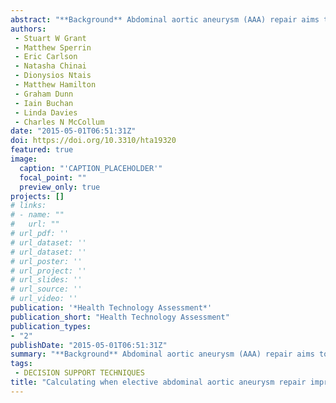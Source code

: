```yaml
---
abstract: "**Background** Abdominal aortic aneurysm (AAA) repair aims to prevent premature death from AAA rupture. Elective repair is currently recommended when AAA diameter reaches 5.5 cm (men) and 5.0 cm (women). Applying population-based indications may not be appropriate for individual patient decisions, as the optimal indication is likely to differ between patients based on age and comorbidities. **Objective** To develop an Aneurysm Repair Decision Aid (ARDA) to indicate when elective AAA repair optimises survival for individual patients and to assess the cost-effectiveness and associated uncertainty of elective repair at the aneurysm diameter recommended by the ARDA compared with current practice. Data sources The UK Vascular Governance North West and National Vascular Database provided individual patient data to develop predictive models for perioperative mortality and survival. Data from published literature were used to model AAA growth and risk of rupture. The cost-effectiveness analysis used data from published literature and from local and national databases. **Methods** A combination of systematic review methods and clinical registries were used to provide data to populate models and inform the structure of the ARDA. Discrete event simulation (DES) was used to model the patient journey from diagnosis to death and synthesised data were used to estimate patient outcomes and costs for elective repair at alternative aneurysm diameters. Eight patient clinical scenarios (vignettes) were used as exemplars. **The** DES structure was validated by clinical and statistical experts. The economic evaluation estimated costs, quality-adjusted life-years (QALYs) and incremental cost-effectiveness ratios (ICERs) from the NHS, social care provider and patient perspective over a lifetime horizon. Cost-effectiveness acceptability analyses and probabilistic sensitivity analyses explored uncertainty in the data and the value for money of ARDA-based decisions. **The** ARDA outcome measures include perioperative mortality risk, annual risk of rupture, 1-, 5- and 10-year survival, postoperative long-term survival, median life expectancy and predicted time to current threshold for aneurysm repair. The primary economic measure was the ICER using the QALY as the measure of health benefit. **Results** The analysis demonstrated it is feasible to build and run a complex clinical decision aid using DES. The model results support current guidelines for most vignettes but suggest that earlier repair may be effective in younger, fitter patients and ongoing surveillance may be effective in elderly patients with comorbidities. The model adds information to support decisions for patients with aneurysms outside current indications. The economic evaluation suggests that using the ARDA compared with current guidelines could be cost-effective but there is a high level of uncertainty.Limitations Lack of high-quality long-term data to populate all sections of the model meant that there is high uncertainty about the long-term clinical and economic consequences of repair. Modelling assumptions were necessary and the developed survival models require external validation.Conclusions The ARDA provides detailed information on the potential consequences of AAA repair or a decision not to repair that may be helpful to vascular surgeons and their patients in reaching informed decisions. Further research is required to reduce uncertainty about key data, including reintervention following AAA repair, and assess the acceptability and feasibility of the ARDA for use in routine clinical practice. **Funding** The National Institute for Health Research Health Technology Assessment programme."
authors:
 - Stuart W Grant
 - Matthew Sperrin
 - Eric Carlson
 - Natasha Chinai
 - Dionysios Ntais
 - Matthew Hamilton
 - Graham Dunn
 - Iain Buchan
 - Linda Davies
 - Charles N McCollum
date: "2015-05-01T06:51:31Z"
doi: https://doi.org/10.3310/hta19320
featured: true
image:
  caption: "'CAPTION_PLACEHOLDER'"
  focal_point: ""
  preview_only: true
projects: []
# links:
# - name: ""
#   url: ""
# url_pdf: ''
# url_dataset: ''
# url_dataset: ''
# url_poster: ''
# url_project: ''
# url_slides: ''
# url_source: ''
# url_video: '' 
publication: '*Health Technology Assessment*'
publication_short: "Health Technology Assessment"
publication_types:
- "2"
publishDate: "2015-05-01T06:51:31Z"
summary: "**Background** Abdominal aortic aneurysm (AAA) repair aims to prevent premature death from AAA rupture.  Elective repair is currently recommended when AAA diameter reaches 5.5 cm (men) and 5.0 cm (women)..."
tags:
 - DECISION SUPPORT TECHNIQUES
title: "Calculating when elective abdominal aortic aneurysm repair improves survival for individual patients: development of the Aneurysm Repair Decision Aid and economic evaluation"
---
```

